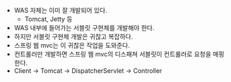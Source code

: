 - WAS 자체는 이미 잘 개발되어 있다.
    - Tomcat, Jetty 등
- WAS 내부에 들어가는 서블릿 구현체를 개발해야 한다.
- 하지만 서블릿 구현체 개발은 귀찮고 복잡하다.
- 스프링 웹 mvc는 이 귀찮은 작업을 도와준다.
- 컨트롤러만 개발하면 스프링 웹 mvc의 디스패쳐 서블릿이 컨트롤러로 요청을 매핑한다.
- Client → Tomcat → DispatcherServlet → Controller